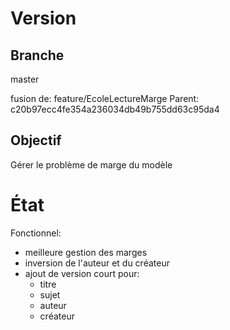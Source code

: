 Version
=======

Branche
-------
master

fusion de:
feature/EcoleLectureMarge
Parent: c20b97ecc4fe354a236034db49b755dd63c95da4


Objectif
--------
Gérer le problème de marge du modèle

État
====
Fonctionnel:
- meilleure gestion des marges
- inversion de l'auteur et du créateur
- ajout de version court pour:
	- titre
	- sujet
	- auteur
	- créateur

